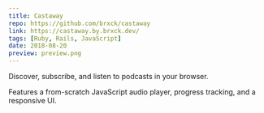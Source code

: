 ```yaml
---
title: Castaway
repo: https://github.com/brxck/castaway
link: https://castaway.by.brxck.dev/
tags: [Ruby, Rails, JavaScript]
date: 2018-08-20
preview: preview.png
---
```


Discover, subscribe, and listen to podcasts in your browser.

Features a from-scratch JavaScript audio player, progress tracking, and a responsive UI.
